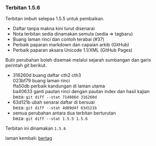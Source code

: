 ---
---

### Terbitan 1.5.6

Terbitan imbuh selepas 1.5.5 untuk pembaikan.

- Daftar tanpa makna kini turut disenarai
- Nota terbitan sedia dinamakan semula (sedia => tagbaru)
- Buang laman rinci dan contoh terabai (#37)
- Perbaik paparan markdown dan capaian arkib (GitHub)
- Perbaik paparan aksara Unicode 1.1/XML (GitHub Pages)

Butir perubahan boleh disemak melalui sejarah sumbangan
dan garis perintah git berikut.

- 316260d buang daftar cth2 cth3  
  023bf79 buang laman rinci  
  ffa50db perbaik kandungan di laman utama  
  ba40633 ganti pautan rinci dengan pautan index dan
  hasil kajian  
beza: `git diff --stat 714886d 316260d`
- 63d121b ubah senarai daftar di bersuai  
beza: `git diff --stat 4d09d4f 63d121b`
- semua perubahan antara dua terbitan berturutan  
beza: `git diff --stat 1.5.5 1.5.6`

Terbitan ini dinamakan `1.5.6`

laman kembali: [bertag][0]

  [0]: ../bertag.md
